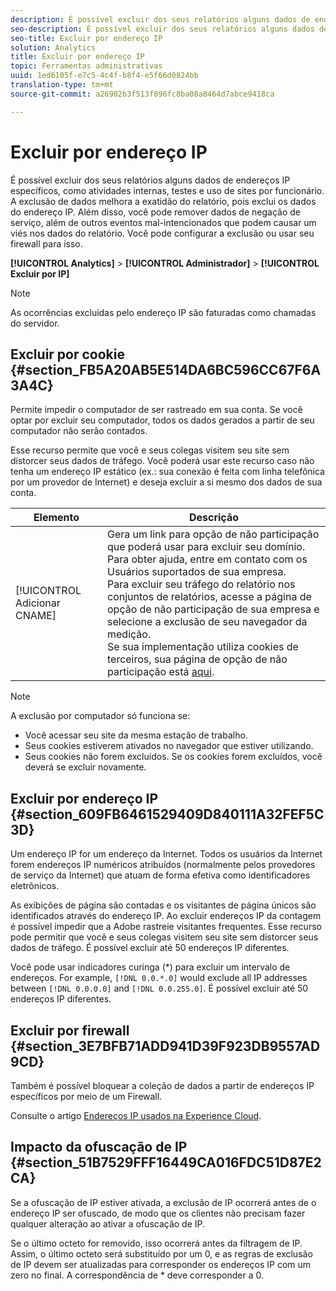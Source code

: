 ```yaml
---
description: É possível excluir dos seus relatórios alguns dados de endereços IP específicos, como atividades internas, testes e uso de sites por funcionário. A exclusão de dados melhora a exatidão do relatório, pois exclui os dados do endereço IP. Além disso, você pode remover dados de negação de serviço, além de outros eventos mal-intencionados que podem causar um viés nos dados do relatório. Você pode configurar a exclusão ou usar seu firewall para isso.
seo-description: É possível excluir dos seus relatórios alguns dados de endereços IP específicos, como atividades internas, testes e uso de sites por funcionário. A exclusão de dados melhora a exatidão do relatório, pois exclui os dados do endereço IP. Além disso, você pode remover dados de negação de serviço, além de outros eventos mal-intencionados que podem causar um viés nos dados do relatório. Você pode configurar a exclusão ou usar seu firewall para isso.
seo-title: Excluir por endereço IP
solution: Analytics
title: Excluir por endereço IP
topic: Ferramentas administrativas
uuid: 1ed6105f-e7c5-4c4f-b8f4-e5f66d0824bb
translation-type: tm+mt
source-git-commit: a26902b3f513f896fc8ba08a8464d7abce9418ca

---
```



# Excluir por endereço IP

É possível excluir dos seus relatórios alguns dados de endereços IP específicos, como atividades internas, testes e uso de sites por funcionário. A exclusão de dados melhora a exatidão do relatório, pois exclui os dados do endereço IP. Além disso, você pode remover dados de negação de serviço, além de outros eventos mal-intencionados que podem causar um viés nos dados do relatório. Você pode configurar a exclusão ou usar seu firewall para isso.

**[!UICONTROL Analytics]** &gt; **[!UICONTROL Administrador]** &gt; **[!UICONTROL Excluir por IP]**

>[!NOTE]
>
>As ocorrências excluídas pelo endereço IP são faturadas como chamadas [](https://marketing.adobe.com/resources/help/en_US/reference/primary_server_calls.html)do servidor.

## Excluir por cookie {#section_FB5A20AB5E514DA6BC596CC67F6A3A4C}

Permite impedir o computador de ser rastreado em sua conta. Se você optar por excluir seu computador, todos os dados gerados a partir de seu computador não serão contados.

Esse recurso permite que você e seus colegas visitem seu site sem distorcer seus dados de tráfego. Você poderá usar este recurso caso não tenha um endereço IP estático (ex.: sua conexão é feita com linha telefônica por um provedor de Internet) e deseja excluir a si mesmo dos dados de sua conta.

| Elemento | Descrição |
|--- |--- |
| [!UICONTROL Adicionar CNAME] | Gera um link para opção de não participação que poderá usar para excluir seu domínio. Para obter ajuda, entre em contato com os Usuários suportados de sua empresa. <br>Para excluir seu tráfego do relatório nos conjuntos de relatórios, acesse a página de opção de não participação de sua empresa e selecione a exclusão de seu navegador da medição. <br>Se sua implementação utiliza cookies de terceiros, sua página de opção de não participação está [aqui](https://democorp.112.2o7.net/optout.html?locale=en_US&popup=true). |

>[!NOTE]
>
>A exclusão por computador só funciona se:
>
>* Você acessar seu site da mesma estação de trabalho.
>* Seus cookies estiverem ativados no navegador que estiver utilizando.
>* Seus cookies não forem excluídos. Se os cookies forem excluídos, você deverá se excluir novamente.


## Excluir por endereço IP {#section_609FB6461529409D840111A32FEF5C3D}

Um endereço IP for um endereço da Internet. Todos os usuários da Internet forem endereços IP numéricos atribuídos (normalmente pelos provedores de serviço da Internet) que atuam de forma efetiva como identificadores eletrônicos.

As exibições de página são contadas e os visitantes de página únicos são identificados através do endereço IP. Ao excluir endereços IP da contagem é possível impedir que a Adobe rastreie visitantes frequentes. Esse recurso pode permitir que você e seus colegas visitem seu site sem distorcer seus dados de tráfego. É possível excluir até 50 endereços IP diferentes.

Você pode usar indicadores curinga (*) para excluir um intervalo de endereços. For example, `[!DNL 0.0.*.0]` would exclude all IP addresses between `[!DNL 0.0.0.0]` and `[!DNL 0.0.255.0]`. É possível excluir até 50 endereços IP diferentes.

## Excluir por firewall {#section_3E7BFB71ADD941D39F923DB9557AD9CD}

Também é possível bloquear a coleção de dados a partir de endereços IP específicos por meio de um Firewall.

Consulte o artigo [Endereços IP usados na Experience Cloud](https://marketing.adobe.com/resources/help/en_US/home/index.html#kb-adobe-ip-addresses).

## Impacto da ofuscação de IP {#section_51B7529FFF16449CA016FDC51D87E2CA}

Se a ofuscação de IP estiver ativada, a exclusão de IP ocorrerá antes de o endereço IP ser ofuscado, de modo que os clientes não precisam fazer qualquer alteração ao ativar a ofuscação de IP.

Se o último octeto for removido, isso ocorrerá antes da filtragem de IP. Assim, o último octeto será substituído por um 0, e as regras de exclusão de IP devem ser atualizadas para corresponder os endereços IP com um zero no final. A correspondência de * deve corresponder a 0.
